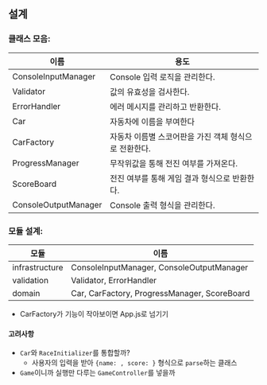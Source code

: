 ## 설계

### 클래스 모음:
| 이름                   | 용도                             |
| -------------------- | ------------------------------ |
| ConsoleInputManager  | Console 입력 로직을 관리한다.           |
| Validator            | 값의 유효성을 검사한다.                  |
| ErrorHandler         | 에러 메시지를 관리하고 반환한다.             |
| Car                  | 자동차에 이름을 부여한다                  |
| CarFactory           | 자동차 이름별 스코어판을 가진 객체 형식으로 전환한다. |
| ProgressManager      | 무작위값을 통해 전진 여부를 가져온다.          |
| ScoreBoard           | 전진 여부를 통해 게임 결과 형식으로 반환한다.     |
| ConsoleOutputManager | Console 출력 형식을 관리한다.           |

### 모듈 설계:
| 모듈             | 이름                                           |
| -------------- | -------------------------------------------- |
| infrastructure | ConsoleInputManager, ConsoleOutputManager    |
| validation     | Validator, ErrorHandler                      |
| domain         | Car, CarFactory, ProgressManager, ScoreBoard |
- CarFactory가 기능이 작아보이면 App.js로 넘기기
#### 고려사항

- `Car`와 `RaceInitializer`를 통합할까? 
	- 사용자의 입력을 받아 `{name: , score: }` 형식으로 `parse`하는 클래스
- `Game`이니까 실행만 다루는 `GameController`를 넣을까